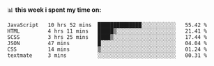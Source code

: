 📊 **this week i spent my time on:**
<!--START_SECTION:waka-->

```text
JavaScript   10 hrs 52 mins  ██████████████░░░░░░░░░░░   55.42 %
HTML         4 hrs 11 mins   █████▒░░░░░░░░░░░░░░░░░░░   21.41 %
SCSS         3 hrs 25 mins   ████▒░░░░░░░░░░░░░░░░░░░░   17.44 %
JSON         47 mins         █░░░░░░░░░░░░░░░░░░░░░░░░   04.04 %
CSS          14 mins         ▒░░░░░░░░░░░░░░░░░░░░░░░░   01.24 %
textmate     3 mins          ░░░░░░░░░░░░░░░░░░░░░░░░░   00.31 %
```

<!--END_SECTION:waka-->

